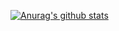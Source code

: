 [![Anurag's github stats](https://github-readme-stats.vercel.app/api?username=myluke)](https://github.com/anuraghazra/github-readme-stats)

